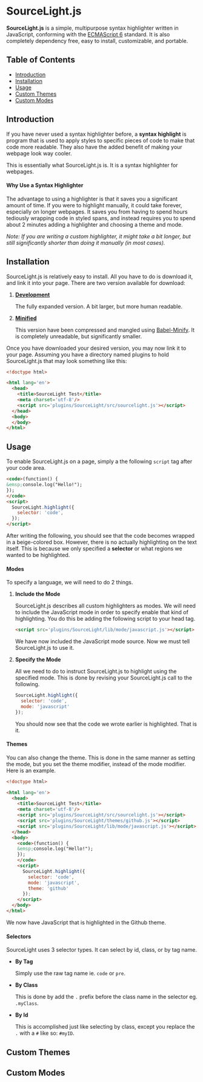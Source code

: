 # SourceLight.js
**SourceLight.js** is a simple, multipurpose syntax highlighter written in JavaScript, conforming with the [ECMAScript 6](https://www.ecma-international.org/ecma-262/6.0/) standard.  It is also completely dependency free, easy to install, customizable, and portable.

## Table of Contents
 - [Introduction](#intro)
 - [Installation](#install)
 - [Usage](#usage)
 - [Custom Themes](#themes)
 - [Custom Modes](#modes)

## Introduction <a name="intro">
If you have never used a syntax highlighter before, a **syntax highlight** is
program that is used to apply styles to specific pieces of code to make
that code more readable.  They also have the added benefit of making your
webpage look way cooler.

This is essentially what SourceLight.js is.  It is a syntax highlighter for
webpages.

#### Why Use a Syntax Highlighter
The advantage to using a highlighter is that it saves you a significant amount
of time. If you were to highlight manually, it could take forever, especially
on longer webpages.  It saves you from having to spend hours tediously
wrapping code in styled spans, and instead requires you to spend about 2 minutes
adding a highlighter and choosing a theme and mode.

*Note: If you are writing a custom highlighter, it might take a bit longer, but
still significantly shorter than doing it manually (in most cases).*

## Installation <a name="install">
SourceLight.js is relatively easy to install.  All you have to do is download it,
and link it into your page.  There are two version available for download:

 1. **[Development](https://raw.githubusercontent.com/ComedicChimera/SourceLight.js/master/src/sourcelight.js)**

    The fully expanded version.  A bit larger, but more human readable.

 2. **[Minified](https://raw.githubusercontent.com/ComedicChimera/SourceLight.js/master/src/sourcelight.min.js)**

    This version have been compressed and mangled using [Babel-Minify](https://github.com/babel/minify).  It is completely
    unreadable, but significantly smaller.

Once you have downloaded your desired version, you may now link it to your page.
Assuming you have a directory named plugins to hold SourceLight.js that may look
something like this:

``` html
<!doctype html>

<html lang='en'>
  <head>
    <title>SourceLight Test</title>
    <meta charset='utf-8'/>
    <script src='plugins/SourceLight/src/sourcelight.js'></script>
  </head>
  <body>
  </body>
</html>
```

## Usage <a name="usage">
To enable SourceLight.js on a page, simply a the following `script` tag after
your code area.

``` html
<code>(function() {
&emsp;console.log("Hello!");
});
</code>
<script>
  SourceLight.highlight({
    selector: 'code',
  });
</script>
```
After writing the following, you should see that the code becomes wrapped
in a beige-colored box.  However, there is no actually highlighting on the text
itself.  This is because we only specified a **selector** or what regions
we wanted to be highlighted. 

#### Modes
To specify a language, we will need to do
2 things.

 1. **Include the Mode**

    SourceLight.js describes all custom highlighters as modes. We will need
    to include the JavaScript mode in order to specify enable that kind of
    highlighting.  You do this be adding the following script to your
    head tag.

    ``` html
    <script src='plugins/SourceLight/lib/mode/javascript.js'></script>
    ```

    We have now included the JavaScript mode source.  Now we must tell
    SourceLight.js to use it.

 2. **Specify the Mode**

    All we need to do to instruct SourceLight.js to highlight using the
    specified mode.  This is done by revising your SourceLight.js
    call to the following.

    ``` js
    SourceLight.highlight({
      selector: 'code',
      mode: 'javascript'
    });
    ```

    You should now see that the code we wrote earlier is highlighted.  That is
    it.

#### Themes

You can also change the theme.  This is done in the same manner as setting the mode,
but you set the theme modifier, instead of the mode modifier.  Here is an example.

``` html
<!doctype html>

<html lang='en'>
  <head>
    <title>SourceLight Test</title>
    <meta charset='utf-8'/>
    <script src='plugins/SourceLight/src/sourcelight.js'></script>
    <script src='plugins/SourceLight/themes/github.js'></script>
    <script src='plugins/SourceLight/lib/mode/javascript.js'></script>
  </head>
  <body>
    <code>(function() {
    &emsp;console.log("Hello!");
    });
    </code>
    <script>
      SourceLight.highlight({
        selector: 'code',
        mode: 'javascript',
        theme: 'github'
      });
    </script>
  </body>
</html>
```

We now have JavaScript that is highlighted in the Github theme.

#### Selectors

SourceLight uses 3 selector types.  It can select by id, class, or by
tag name.

 - **By Tag**

    Simply use the raw tag name ie. `code` or `pre`.

 - **By Class**

   This is done by add the `.` prefix before the class name in the
   selector eg. `.myClass`.

 - **By Id**

   This is accomplished just like selecting by class, except you replace the
   `.` with a `#` like so: `#myID`.

## Custom Themes <a name='themes'>
 
## Custom Modes <a name='modes'>
 
